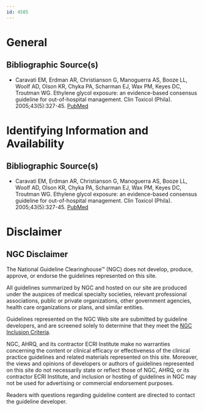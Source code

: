 ```yaml
---
id: 4505
---
```


# General

## Bibliographic Source(s)

- Caravati EM, Erdman AR, Christianson G, Manoguerra AS, Booze LL, Woolf AD, Olson KR, Chyka PA, Scharman EJ, Wax PM, Keyes DC, Troutman WG. Ethylene glycol exposure: an evidence-based consensus guideline for out-of-hospital management. Clin Toxicol (Phila). 2005;43(5):327-45. [ PubMed ](http://www.ncbi.nlm.nih.gov/entrez/query.fcgi?cmd=Retrieve&db=pubmed&dopt=Abstract&list_uids=16235508)

# Identifying Information and Availability

## Bibliographic Source(s)

- Caravati EM, Erdman AR, Christianson G, Manoguerra AS, Booze LL, Woolf AD, Olson KR, Chyka PA, Scharman EJ, Wax PM, Keyes DC, Troutman WG. Ethylene glycol exposure: an evidence-based consensus guideline for out-of-hospital management. Clin Toxicol (Phila). 2005;43(5):327-45. [ PubMed ](http://www.ncbi.nlm.nih.gov/entrez/query.fcgi?cmd=Retrieve&db=pubmed&dopt=Abstract&list_uids=16235508)

# Disclaimer

## NGC Disclaimer

The National Guideline Clearinghouse™ (NGC) does not develop, produce, approve, or endorse the guidelines represented on this site.

All guidelines summarized by NGC and hosted on our site are produced under the auspices of medical specialty societies, relevant professional associations, public or private organizations, other government agencies, health care organizations or plans, and similar entities.

Guidelines represented on the NGC Web site are submitted by guideline developers, and are screened solely to determine that they meet the [NGC Inclusion Criteria](/help-and-about/summaries/inclusion-criteria).

NGC, AHRQ, and its contractor ECRI Institute make no warranties concerning the content or clinical efficacy or effectiveness of the clinical practice guidelines and related materials represented on this site. Moreover, the views and opinions of developers or authors of guidelines represented on this site do not necessarily state or reflect those of NGC, AHRQ, or its contractor ECRI Institute, and inclusion or hosting of guidelines in NGC may not be used for advertising or commercial endorsement purposes.

Readers with questions regarding guideline content are directed to contact the guideline developer.

